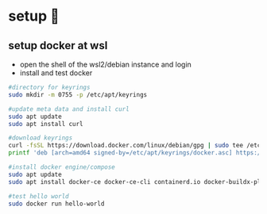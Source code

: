 <!-- omit in toc -->
# setup 👻

## setup docker at wsl

- open the shell of the wsl2/debian instance and login
- install and test docker

```sh
#directory for keyrings
sudo mkdir -m 0755 -p /etc/apt/keyrings

#update meta data and install curl
sudo apt update
sudo apt install curl

#download keyrings
curl -fsSL https://download.docker.com/linux/debian/gpg | sudo tee /etc/apt/keyrings/docker.asc
printf 'deb [arch=amd64 signed-by=/etc/apt/keyrings/docker.asc] https://download.docker.com/linux/debian bullseye stable' | sudo tee /etc/apt/sources.list.d/docker.list

#install docker engine/compose
sudo apt update
sudo apt install docker-ce docker-ce-cli containerd.io docker-buildx-plugin docker-compose-plugin

#test hello world
sudo docker run hello-world
```

